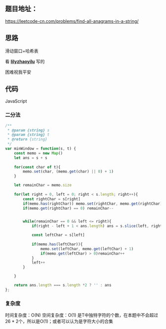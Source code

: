 ## 题目地址：

https://leetcode-cn.com/problems/find-all-anagrams-in-a-string/



## 思路

滑动窗口+哈希表

看 **[lilyzhaoyilu](https://github.com/lilyzhaoyilu)** 写的

困难祝我平安



## 代码

JavaScript

### 二分法

```javascript
/**
 * @param {string} s
 * @param {string} t
 * @return {string}
 */
var minWindow = function(s, t) {
    const memo = new Map()
    let ans = s + s
    
    for(const char of t){
        memo.set(char, (memo.get(char) || 0) + 1)
    }

    let remainChar = memo.size
    
    for(let right = 0, left = 0; right < s.length; right++){
        const rightChar = s[right]
        if(memo.has(rightChar)) memo.set(rightChar, memo.get(rightChar) - 1)
        if(memo.get(rightChar) == 0) remainChar--


        while(remainChar == 0 && left <= right){
            if(right - left + 1 < ans.length) ans = s.slice(left, right + 1)

            const leftChar = s[left]
            
            if(memo.has(leftChar)){
                memo.set(leftChar, memo.get(leftChar) + 1)
                if(memo.get(leftChar) > 0)remainChar++
            } 
            left++
        }    

    }

    return ans.length === s.length *2 ? '' : ans
};
```



### 复杂度

时间复杂度：O(N)
空间复杂度：O(1) 是T中独特字符的个数，在本题中不会超过26 * 2个，所以是O(1)；或者可以认为是字符大小的合集